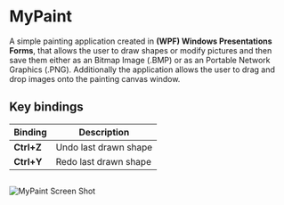 # MyPaint

A simple painting application created in **(WPF) Windows Presentations Forms**, that allows the user to draw shapes or modify pictures and then save them either as an Bitmap Image (.BMP) or as an Portable Network Graphics (.PNG). Additionally the application allows the user to drag and drop images onto the painting canvas window.

## Key bindings
| Binding | Description |
|---------|-------------|
| **Ctrl+Z** | Undo last drawn shape |
| **Ctrl+Y** | Redo last drawn shape |
##


![MyPaint Screen Shot](https://github.com/EdvinAndre/MyPaint/blob/main/Image/ScreenShot_MyPaint.PNG)
